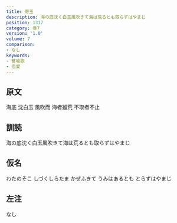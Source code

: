 ```yaml
---
title: 寄玉
description: 海の底沈く白玉風吹きて海は荒るとも取らずはやまじ
position: 1317
category: 巻7
version: '1.0'
volume: 7
comparison:
- なし
keywords:
- 譬喩歌
- 恋愛
---
```


## 原文

海底 沈白玉 風吹而 海者雖荒 不取者不止

## 訓読

海の底沈く白玉風吹きて海は荒るとも取らずはやまじ

## 仮名

わたのそこ しづくしらたま かぜふきて うみはあるとも とらずはやまじ

## 左注

なし
